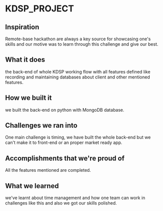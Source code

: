 # KDSP_PROJECT
## Inspiration
Remote-base hackathon are always a key source for showcasing one's skills and our motive was to learn through this challenge and give our best.

## What it does
the back-end of whole KDSP working flow with all features defined like recording and maintaining databases about client and other mentioned features.

## How we built it
we built the back-end on python with MongoDB database.

## Challenges we ran into
One main challenge is timing, we have built the whole back-end but we can't make it to front-end or an proper market ready app.

## Accomplishments that we're proud of
All the features mentioned are completed.

## What we learned
we've learnt about time management and how one team can work in challenges like this and also we got our skills polished.


